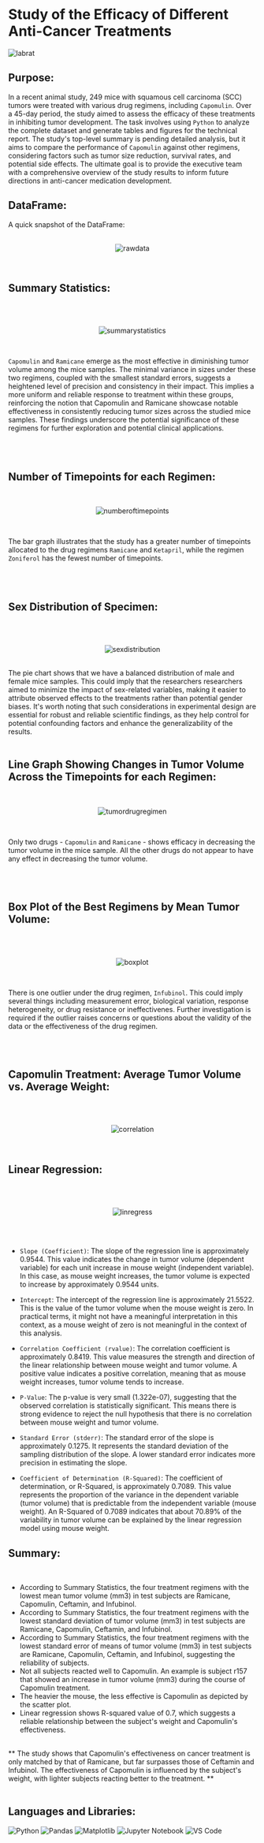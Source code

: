 # Study of the Efficacy of Different Anti-Cancer Treatments
![labrat](https://criver.widen.net/content/tphknpjpnk/jpeg/RM-001678.jpeg?w=640&keep=c&crop=yes&color=cccccc&quality=80&u=fwtil1)

## Purpose:

In a recent animal study, 249 mice with squamous cell carcinoma (SCC) tumors were treated with various drug regimens, including `Capomulin`. Over a 45-day period, the study aimed to assess the efficacy of these treatments in inhibiting tumor development. The task involves using `Python` to analyze the complete dataset and generate tables and figures for the technical report. The study's top-level summary is pending detailed analysis, but it aims to compare the performance of `Capomulin` against other regimens, considering factors such as tumor size reduction, survival rates, and potential side effects. The ultimate goal is to provide the executive team with a comprehensive overview of the study results to inform future directions in anti-cancer medication development.

## DataFrame:

A quick snapshot of the DataFrame:
</br></br>
<p align="center">
  <img src="https://github.com/ericyang91/Study_of_the_Efficacy_of_Different_Anti-Cancer_Treatments/blob/main/Images/rawdata.png" alt="rawdata"/>
</p></br>

## Summary Statistics:
</br>
</br>
<p align="center">
  <img src="https://github.com/ericyang91/Study_of_the_Efficacy_of_Different_Anti-Cancer_Treatments/blob/main/Images/summarystatistics.png" alt="summarystatistics"/>
</p>
</br>

`Capomulin` and `Ramicane` emerge as the most effective in diminishing tumor volume among the mice samples. The minimal variance in sizes under these two regimens, coupled with the smallest standard errors, suggests a heightened level of precision and consistency in their impact. This implies a more uniform and reliable response to treatment within these groups, reinforcing the notion that Capomulin and Ramicane showcase notable effectiveness in consistently reducing tumor sizes across the studied mice samples. These findings underscore the potential significance of these regimens for further exploration and potential clinical applications.

</br>
</br>

## Number of Timepoints for each Regimen:
</br>
<p align="center">
  <img src="https://github.com/ericyang91/Study_of_the_Efficacy_of_Different_Anti-Cancer_Treatments/blob/main/Images/numberoftimepoints.png" alt="numberoftimepoints"/>
</p>
</br>

The bar graph illustrates that the study has a greater number of timepoints allocated to the drug regimens `Ramicane` and `Ketapril`, while the regimen `Zoniferol` has the fewest number of timepoints.

</br>
</br>

## Sex Distribution of Specimen:
</br></br>
<p align="center">
  <img src="https://github.com/ericyang91/Study_of_the_Efficacy_of_Different_Anti-Cancer_Treatments/blob/main/Images/sexdistribution.png" alt="sexdistribution"/>
</p></br>
The pie chart shows that we have a balanced distribution of male and female mice samples. This could imply that the researchers researchers aimed to minimize the impact of sex-related variables, making it easier to attribute observed effects to the treatments rather than potential gender biases. It's worth noting that such considerations in experimental design are essential for robust and reliable scientific findings, as they help control for potential confounding factors and enhance the generalizability of the results.
</br></br>

## Line Graph Showing Changes in Tumor Volume Across the Timepoints for each Regimen:
</br>
<p align="center">
  <img src="https://github.com/ericyang91/Study_of_the_Efficacy_of_Different_Anti-Cancer_Treatments/blob/main/Images/tumordrugregimen.png" alt="tumordrugregimen"/>
</p></br>

Only two drugs - `Capomulin` and `Ramicane` - shows efficacy in decreasing the tumor volume in the mice sample. All the other drugs do not appear to have any effect in decreasing the tumor volume.

</br>
</br>

## Box Plot of the Best Regimens by Mean Tumor Volume:
</br></br>
<p align="center">
  <img src="https://github.com/ericyang91/Study_of_the_Efficacy_of_Different_Anti-Cancer_Treatments/blob/main/Images/boxplot.png" alt="boxplot"/>
</p></br>

There is one outlier under the drug regimen, `Infubinol`. This could imply several things including measurement error, biological variation, response heterogeneity, or drug resistance or ineffectivenes. Further investigation is required if the outlier raises concerns or questions about the validity of the data or the effectiveness of the drug regimen.

</br>
</br>

## Capomulin Treatment: Average Tumor Volume vs. Average Weight:
</br></br>
<p align="center">
  <img src="https://github.com/ericyang91/Study_of_the_Efficacy_of_Different_Anti-Cancer_Treatments/blob/main/Images/corr.png" alt="correlation"/>
</p></br>

## Linear Regression:
</br></br>
<p align="center">
  <img src="https://github.com/ericyang91/Study_of_the_Efficacy_of_Different_Anti-Cancer_Treatments/blob/main/Images/linregress.png" alt="linregress"/>
</p></br></br>

- `Slope (Coefficient)`: The slope of the regression line is approximately 0.9544. This value indicates the change in tumor volume (dependent variable) for each unit increase in mouse weight (independent variable). In this case, as mouse weight increases, the tumor volume is expected to increase by approximately 0.9544 units.

- `Intercept`: The intercept of the regression line is approximately 21.5522. This is the value of the tumor volume when the mouse weight is zero. In practical terms, it might not have a meaningful interpretation in this context, as a mouse weight of zero is not meaningful in the context of this analysis.

- `Correlation Coefficient (rvalue)`: The correlation coefficient is approximately 0.8419. This value measures the strength and direction of the linear relationship between mouse weight and tumor volume. A positive value indicates a positive correlation, meaning that as mouse weight increases, tumor volume tends to increase.

- `P-Value`: The p-value is very small (1.322e-07), suggesting that the observed correlation is statistically significant. This means there is strong evidence to reject the null hypothesis that there is no correlation between mouse weight and tumor volume.

- `Standard Error (stderr)`: The standard error of the slope is approximately 0.1275. It represents the standard deviation of the sampling distribution of the slope. A lower standard error indicates more precision in estimating the slope.

- `Coefficient of Determination (R-Squared)`: The coefficient of determination, or R-Squared, is approximately 0.7089. This value represents the proportion of the variance in the dependent variable (tumor volume) that is predictable from the independent variable (mouse weight). An R-Squared of 0.7089 indicates that about 70.89% of the variability in tumor volume can be explained by the linear regression model using mouse weight.



## Summary:
</br>

- According to Summary Statistics, the four treatment regimens with the lowest mean tumor volume (mm3) in test subjects are Ramicane, Capomulin, Ceftamin, and Infubinol.
- According to Summary Statistics, the four treatment regimens with the lowest standard deviation of tumor volume (mm3) in test subjects are Ramicane, Capomulin, Ceftamin, and Infubinol.
- According to Summary Statistics, the four treatment regimens with the lowest standard error of means of tumor volume (mm3) in test subjects are Ramicane, Capomulin, Ceftamin, and Infubinol, suggesting the reliability of subjects.
- Not all subjects reacted well to Capomulin. An example is subject r157 that showed an increase in tumor volume (mm3) during the course of Capomulin treatment.
- The heavier the mouse, the less effective is Capomulin as depicted by the scatter plot.
- Linear regression shows R-squared value of 0.7, which suggests a reliable relationship between the subject's weight and Capomulin's effectiveness.
</br>
** The study shows that Capomulin's effectiveness on cancer treatment is only matched by that of Ramicane, but far surpasses those of Ceftamin and Infubinol. The effectiveness of Capomulin is influenced by the subject's weight, with lighter subjects reacting better to the treatment. **

</br>
</br>

## Languages and Libraries:
![Python](https://img.shields.io/badge/Python-3776AB?style=flat&logo=python&logoColor=white)
![Pandas](https://img.shields.io/badge/pandas-150458?style=flat&logo=pandas&logoColor=white)
![Matplotlib](https://img.shields.io/badge/matplotlib-3776AB?style=flat&logo=matplotlib&logoColor=white)
![Jupyter Notebook](https://img.shields.io/badge/Jupyter-3776AB?style=flat&logo=jupyter&logoColor=white)
![VS Code](https://img.shields.io/badge/Visual_Studio_Code-007ACC?style=flat&logo=visual-studio-code&logoColor=white)
